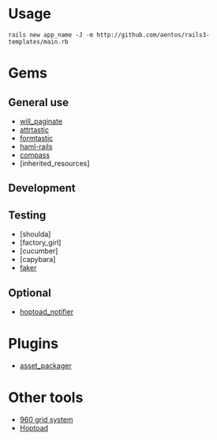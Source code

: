 Usage
=====
`rails new app_name -J -m http://github.com/aentos/rails3-templates/main.rb`

Gems
====

General use
-----------
* [will_paginate](http://github.com/mislav/will_paginate)
* [attrtastic](http://github.com/MBO/attrtastic)
* [formtastic](http://github.com/justinfrench/formtastic)
* [haml-rails](http://github.com/indirect/haml-rails)
* [compass](http://github.com/chriseppstein/compass)
* [inherited_resources]

Development
-----------

Testing
-------
* [shoulda]
* [factory_girl]
* [cucumber]
* [capybara]
* [faker](http://faker.rubyforge.org/)

Optional
--------
* [hoptoad_notifier](http://github.com/thoughtbot/hoptoad_notifier)

Plugins
=======
* [asset_packager](http://github.com/sbecker/asset_packager)

Other tools
===========
* [960 grid system](http://960.gs/)
* [Hoptoad](http://hoptoadapp.com/)